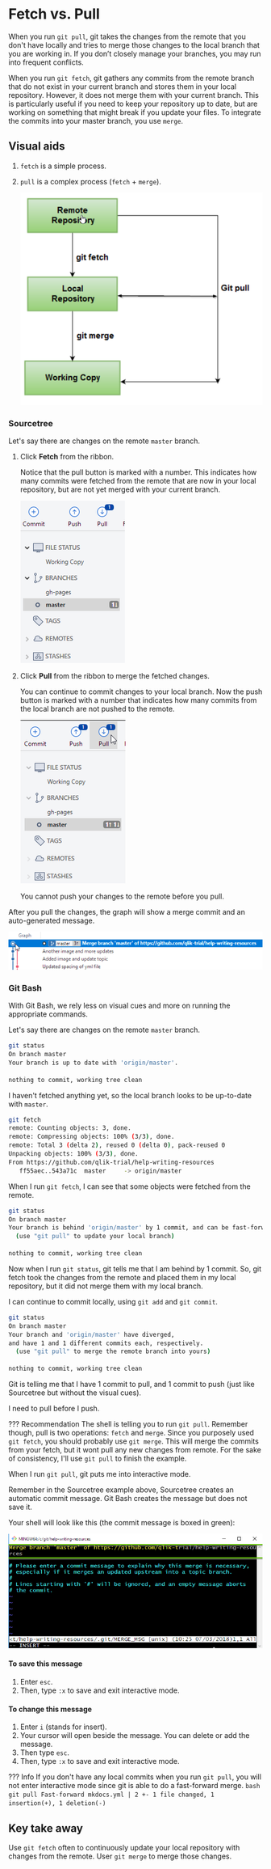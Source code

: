 # Fetch vs. Pull

When you run `git pull`, git takes the changes from the remote that you don't have locally and tries to merge those changes to the local branch that you are working in. If you don’t closely manage your branches, you may run into frequent conflicts.

When you run `git fetch`, git gathers any commits from the remote branch that do not exist in your current branch and stores them in your local repository. However, it does not merge them with your current branch. This is particularly useful if you need to keep your repository up to date, but are working on something that might break if you update your files. To integrate the commits into your master branch, you use `merge`.

## Visual aids

1. `fetch` is a simple process.
1. `pull` is a complex process (`fetch` + `merge`).

    ![assets](assets/images/fetch-v-pull.png)

### Sourcetree

Let's say there are changes on the remote `master` branch.

1. Click **Fetch** from the ribbon.

    Notice that the pull button is marked with a number. This indicates how many commits were fetched from the remote that are now in your local repository, but are not yet merged with your current branch.

    ![button](assets/images/fetch-button.png)

1. Click **Pull** from the ribbon to merge the fetched changes.

    You can continue to commit changes to your local branch. Now the push button is marked with a number that indicates how many commits from the local branch are not pushed to the remote.

    ![fetch](assets/images/fetch-commit.png)

    You cannot push your changes to the remote before you pull.

After you pull the changes, the graph will show a merge commit and an auto-generated message.

![merge](assets/images/pull-merge.png)

### Git Bash

With Git Bash, we rely less on visual cues and more on running the appropriate commands.

Let's say there are changes on the remote `master` branch.

```bash
git status
On branch master
Your branch is up to date with 'origin/master'.

nothing to commit, working tree clean
```

I haven't fetched anything yet, so the local branch looks to be up-to-date with `master`.

```bash
git fetch
remote: Counting objects: 3, done.
remote: Compressing objects: 100% (3/3), done.
remote: Total 3 (delta 2), reused 0 (delta 0), pack-reused 0
Unpacking objects: 100% (3/3), done.
From https://github.com/qlik-trial/help-writing-resources
   ff55aec..543a71c  master     -> origin/master
```

When I run `git fetch`, I can see that some objects were fetched from the remote.

```bash
git status
On branch master
Your branch is behind 'origin/master' by 1 commit, and can be fast-forwarded.
  (use "git pull" to update your local branch)

nothing to commit, working tree clean
```

Now when I run `git status`, git tells me that I am behind by 1 commit. So, git fetch took the changes from the remote and placed them in my local repository, but it did not merge them with my local branch.

I can continue to commit locally, using `git add` and `git commit`.

```bash
git status
On branch master
Your branch and 'origin/master' have diverged,
and have 1 and 1 different commits each, respectively.
  (use "git pull" to merge the remote branch into yours)

nothing to commit, working tree clean
```

Git is telling me that I have 1 commit to pull, and 1 commit to push (just like Sourcetree but without the visual cues).

I need to pull before I push.

??? Recommendation
    The shell is telling you to run `git pull`. Remember though, pull is two operations: `fetch` and `merge`. Since you purposely used `git fetch`, you should probably use `git merge`. This will merge the commits from your fetch, but it wont pull any new changes from remote. For the sake of consistency, I'll use `git pull` to finish the example.

When I run `git pull`, git puts me into interactive mode.

Remember in the Sourcetree example above, Sourcetree creates an automatic commit message. Git Bash creates the message but does not save it.

Your shell will look like this (the commit message is boxed in green):

![insert](assets/images/insert.png)

#### To save this message

1. Enter `esc`.
1. Then, type `:x` to save and exit interactive mode.

#### To change this message

1. Enter `i` (stands for insert).
1. Your cursor will open beside the message. You can delete or add the message.
1. Then type `esc`.
1. Then, type `:x` to save and exit interactive mode.

??? Info
    If you don't have any local commits when you run `git pull`, you will not enter interactive mode since git is able to do a fast-forward merge.
    ```bash
    git pull
    Fast-forward
    mkdocs.yml | 2 +-
    1 file changed, 1 insertion(+), 1 deletion(-)
    ```

## Key take away

Use `git fetch` often to continuously update your local repository with changes from the remote. User `git merge` to merge those changes.